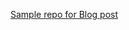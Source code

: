 [Sample repo for Blog post](https://blog.wiseowls.co.nz/index.php/2020/02/18/net-core-3-find-primary-key-dynamic/)
